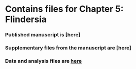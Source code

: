 # Contains files for Chapter 5: Flindersia

### Published manuscript is [here]
### Supplementary files from the manuscript are [here]
### Data and analysis files are [here](https://doi.org/10.26188/25246711.v1)





